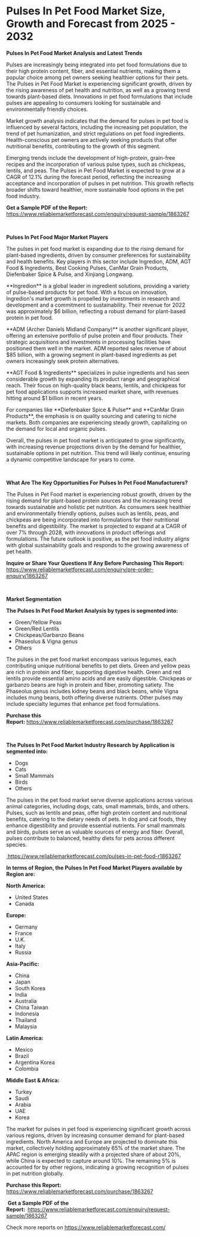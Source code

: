 <p><h1>Pulses In Pet Food Market Size, Growth and Forecast from 2025 - 2032</h1></p><p><strong>Pulses In Pet Food Market Analysis and Latest Trends</strong></p>
<p><p>Pulses are increasingly being integrated into pet food formulations due to their high protein content, fiber, and essential nutrients, making them a popular choice among pet owners seeking healthier options for their pets. The Pulses in Pet Food Market is experiencing significant growth, driven by the rising awareness of pet health and nutrition, as well as a growing trend towards plant-based diets. Innovations in pet food formulations that include pulses are appealing to consumers looking for sustainable and environmentally friendly choices.</p><p>Market growth analysis indicates that the demand for pulses in pet food is influenced by several factors, including the increasing pet population, the trend of pet humanization, and strict regulations on pet food ingredients. Health-conscious pet owners are actively seeking products that offer nutritional benefits, contributing to the growth of this segment.</p><p>Emerging trends include the development of high-protein, grain-free recipes and the incorporation of various pulse types, such as chickpeas, lentils, and peas. The Pulses in Pet Food Market is expected to grow at a CAGR of 12.1% during the forecast period, reflecting the increasing acceptance and incorporation of pulses in pet nutrition. This growth reflects broader shifts toward healthier, more sustainable food options in the pet food industry.</p></p>
<p><strong>Get a Sample PDF of the Report:&nbsp;</strong> <a href="https://www.reliablemarketforecast.com/enquiry/request-sample/1863267?utm_campaign=2481&utm_medium=2&utm_source=Github&utm_content=ia&utm_term=07042025&utm_id=pulses-in-pet-food">https://www.reliablemarketforecast.com/enquiry/request-sample/1863267</a></p>
<p>&nbsp;</p>
<p><strong>Pulses In Pet Food Major Market Players</strong></p>
<p><p>The pulses in pet food market is expanding due to the rising demand for plant-based ingredients, driven by consumer preferences for sustainability and health benefits. Key players in this sector include Ingredion, ADM, AGT Food & Ingredients, Best Cooking Pulses, CanMar Grain Products, Diefenbaker Spice & Pulse, and Xinjiang Longwang.</p><p>**Ingredion** is a global leader in ingredient solutions, providing a variety of pulse-based products for pet food. With a focus on innovation, Ingredion's market growth is propelled by investments in research and development and a commitment to sustainability. Their revenue for 2022 was approximately $6 billion, reflecting a robust demand for plant-based protein in pet food.</p><p>**ADM (Archer Daniels Midland Company)** is another significant player, offering an extensive portfolio of pulse protein and flour products. Their strategic acquisitions and investments in processing facilities have positioned them well in the market. ADM reported sales revenue of about $85 billion, with a growing segment in plant-based ingredients as pet owners increasingly seek protein alternatives.</p><p>**AGT Food & Ingredients** specializes in pulse ingredients and has seen considerable growth by expanding its product range and geographical reach. Their focus on high-quality black beans, lentils, and chickpeas for pet food applications supports increased market share, with revenues hitting around $1 billion in recent years.</p><p>For companies like **Diefenbaker Spice & Pulse** and **CanMar Grain Products**, the emphasis is on quality sourcing and catering to niche markets. Both companies are experiencing steady growth, capitalizing on the demand for local and organic pulses.</p><p>Overall, the pulses in pet food market is anticipated to grow significantly, with increasing revenue projections driven by the demand for healthier, sustainable options in pet nutrition. This trend will likely continue, ensuring a dynamic competitive landscape for years to come.</p></p>
<p>&nbsp;</p>
<p><strong>What Are The Key Opportunities For Pulses In Pet Food Manufacturers?</strong></p>
<p><p>The Pulses in Pet Food market is experiencing robust growth, driven by the rising demand for plant-based protein sources and the increasing trend towards sustainable and holistic pet nutrition. As consumers seek healthier and environmentally friendly options, pulses such as lentils, peas, and chickpeas are being incorporated into formulations for their nutritional benefits and digestibility. The market is projected to expand at a CAGR of over 7% through 2028, with innovations in product offerings and formulations. The future outlook is positive, as the pet food industry aligns with global sustainability goals and responds to the growing awareness of pet health.</p></p>
<p><strong>Inquire or Share Your Questions If Any Before Purchasing This Report:</strong> <a href="https://www.reliablemarketforecast.com/enquiry/pre-order-enquiry/1863267?utm_campaign=2481&utm_medium=2&utm_source=Github&utm_content=ia&utm_term=07042025&utm_id=pulses-in-pet-food">https://www.reliablemarketforecast.com/enquiry/pre-order-enquiry/1863267</a></p>
<p>&nbsp;</p>
<p><strong>Market Segmentation</strong></p>
<p><strong>The Pulses In Pet Food Market Analysis by types is segmented into:</strong></p>
<p><ul><li>Green/Yellow Peas</li><li>Green/Red Lentils</li><li>Chickpeas/Garbanzo Beans</li><li>Phaseolus & Vigna genus</li><li>Others</li></ul></p>
<p><p>The pulses in the pet food market encompass various legumes, each contributing unique nutritional benefits to pet diets. Green and yellow peas are rich in protein and fiber, supporting digestive health. Green and red lentils provide essential amino acids and are easily digestible. Chickpeas or garbanzo beans are high in protein and fiber, promoting satiety. The Phaseolus genus includes kidney beans and black beans, while Vigna includes mung beans, both offering diverse nutrients. Other pulses may include specialty legumes that enhance pet food formulations.</p></p>
<p><strong>Purchase this Report:&nbsp;</strong><a href="https://www.reliablemarketforecast.com/purchase/1863267?utm_campaign=2481&utm_medium=2&utm_source=Github&utm_content=ia&utm_term=07042025&utm_id=pulses-in-pet-food">https://www.reliablemarketforecast.com/purchase/1863267</a></p>
<p>&nbsp;</p>
<p><strong>The Pulses In Pet Food Market Industry Research by Application is segmented into:</strong></p>
<p><ul><li>Dogs</li><li>Cats</li><li>Small Mammals</li><li>Birds</li><li>Others</li></ul></p>
<p><p>The pulses in the pet food market serve diverse applications across various animal categories, including dogs, cats, small mammals, birds, and others. Pulses, such as lentils and peas, offer high protein content and nutritional benefits, catering to the dietary needs of pets. In dog and cat foods, they enhance digestibility and provide essential nutrients. For small mammals and birds, pulses serve as valuable sources of energy and fiber. Overall, pulses contribute to balanced, healthy diets for pets across different species.</p></p>
<p><a href="https://www.reliablemarketforecast.com/pulses-in-pet-food-r1863267?utm_campaign=2481&utm_medium=2&utm_source=Github&utm_content=ia&utm_term=07042025&utm_id=pulses-in-pet-food">&nbsp;https://www.reliablemarketforecast.com/pulses-in-pet-food-r1863267</a></p>
<p><strong>In terms of Region, the Pulses In Pet Food Market Players available by Region are:</strong></p>
<p>
    <p> <strong> North America: </strong>
        <ul>
            <li>United States</li>
            <li>Canada</li>
        </ul>
        </p> 
    <p> <strong> Europe: </strong>
        <ul>
            <li>Germany</li>
            <li>France</li>
            <li>U.K.</li>
            <li>Italy</li>
            <li>Russia</li>
        </ul>
        </p> 
    <p> <strong> Asia-Pacific: </strong>
        <ul>
            <li>China</li>
            <li>Japan</li>
            <li>South Korea</li>
            <li>India</li>
            <li>Australia</li>
            <li>China Taiwan</li>
            <li>Indonesia</li>
            <li>Thailand</li>
            <li>Malaysia</li>
        </ul>
        </p> 
    <p> <strong> Latin America: </strong>
        <ul>
            <li>Mexico</li>
            <li>Brazil</li>
            <li>Argentina Korea</li>
            <li>Colombia</li>
        </ul>
        </p> 
    <p> <strong> Middle East & Africa: </strong>
        <ul>
            <li>Turkey</li>
            <li>Saudi</li>
            <li>Arabia</li>
            <li>UAE</li>
            <li>Korea</li>
        </ul>
    </p>
    </p>
<p><p>The market for pulses in pet food is experiencing significant growth across various regions, driven by increasing consumer demand for plant-based ingredients. North America and Europe are projected to dominate this market, collectively holding approximately 65% of the market share. The APAC region is emerging steadily with a projected share of about 20%, while China is expected to capture around 10%. The remaining 5% is accounted for by other regions, indicating a growing recognition of pulses in pet nutrition globally.</p></p>
<p><strong>Purchase this Report: </strong><a href="https://www.reliablemarketforecast.com/purchase/1863267?utm_campaign=2481&utm_medium=2&utm_source=Github&utm_content=ia&utm_term=07042025&utm_id=pulses-in-pet-food">https://www.reliablemarketforecast.com/purchase/1863267</a></p>
<p>&nbsp;<strong>Get a Sample PDF of the Report:&nbsp;&nbsp;</strong><a href="https://www.reliablemarketforecast.com/enquiry/request-sample/1863267?utm_campaign=2481&utm_medium=2&utm_source=Github&utm_content=ia&utm_term=07042025&utm_id=pulses-in-pet-food">https://www.reliablemarketforecast.com/enquiry/request-sample/1863267</a></p>
<p><strong></strong></p>
<p>Check more reports on <a href="https://www.reliablemarketforecast.com/?utm_campaign=2481&utm_medium=2&utm_source=Github&utm_content=ia&utm_term=07042025&utm_id=pulses-in-pet-food">https://www.reliablemarketforecast.com/</a></p>